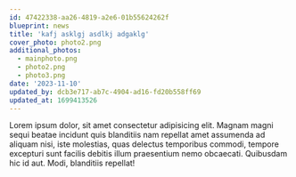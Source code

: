 ```yaml
---
id: 47422338-aa26-4819-a2e6-01b55624262f
blueprint: news
title: 'kafj asklgj asdlkj adgaklg'
cover_photo: photo2.png
additional_photos:
  - mainphoto.png
  - photo2.png
  - photo3.png
date: '2023-11-10'
updated_by: dcb3e717-ab7c-4904-ad16-fd20b558ff69
updated_at: 1699413526
---
```

Lorem ipsum dolor, sit amet consectetur adipisicing elit. Magnam magni sequi beatae incidunt quis blanditiis nam repellat amet assumenda ad aliquam nisi, iste molestias, quas delectus temporibus commodi, tempore excepturi sunt facilis debitis illum praesentium nemo obcaecati. Quibusdam hic id aut. Modi, blanditiis repellat!